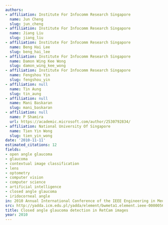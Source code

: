 ```yaml
---
authors:
- affiliation: Institute For Infocomm Research Singapore
  name: Jun Cheng
  slug: jun_cheng
- affiliation: Institute For Infocomm Research Singapore
  name: Jiang Liu
  slug: jiang_liu
- affiliation: Institute For Infocomm Research Singapore
  name: Beng Hai Lee
  slug: beng_hai_lee
- affiliation: Institute For Infocomm Research Singapore
  name: Damon Wing Kee Wong
  slug: damon_wing_kee_wong
- affiliation: Institute For Infocomm Research Singapore
  name: Fengshou Yin
  slug: fengshou_yin
- affiliation: null
  name: Tin Aung
  slug: tin_aung
- affiliation: null
  name: Mani Baskaran
  slug: mani_baskaran
- affiliation: null
  name: P Shamira
  url: https://academic.microsoft.com/author/2530792834/
- affiliation: National University Of Singapore
  name: Tien Yin Wong
  slug: tien_yin_wong
date: '2010-11-11'
estimated_citations: 12
fields:
- open angle glaucoma
- glaucoma
- contextual image classification
- lens
- optometry
- computer vision
- computer science
- artificial intelligence
- closed angle glaucoma
- iridocorneal angle
in: 2010 Annual International Conference of the IEEE Engineering in Medicine and Biology
src: http://yadda.icm.edu.pl/yadda/element/bwmeta1.element.ieee-000005627290
title: Closed angle glaucoma detection in RetCam images
year: 2010
---
```

